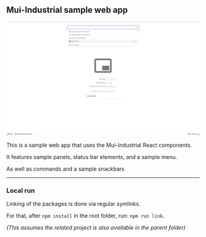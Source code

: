 ## Mui-Industrial sample web app

![Preview](public/preview.png)

This is a sample web app that uses the Mui-Industrial React components.

It features sample panels, status bar elements, and a sample menu.

As well as commands and a sample snackbars

---

### Local run

Linking of the packages is done via regular symlinks.

For that, after ```npm install``` in the root folder, run: ```npm run link```.

_(This assumes the related project is also available in the parent folder)_
